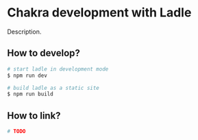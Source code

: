 # Chakra development with Ladle

Description.

## How to develop?

```bash
# start ladle in development mode
$ npm run dev

# build ladle as a static site
$ npm run build
```

## How to link?

```bash
# TODO
```
